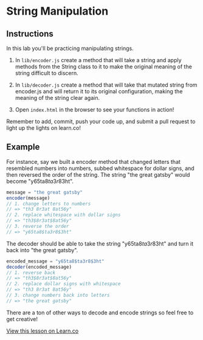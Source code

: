 

# String Manipulation

## Instructions

In this lab you'll be practicing manipulating strings.

1. In `lib/encoder.js` create a method that will take a string and apply methods from the String class to it to make the original meaning of the string difficult to discern.

2. In `lib/decoder.js` create a method that will take that mutated string from encoder.js and will return it to its original configuration, making the meaning of the string clear again.

3. Open `index.html` in the browser to see your functions in action!

Remember to add, commit, push your code up, and submit a pull request to light up the lights on learn.co!

## Example

For instance, say we built a encoder method that changed letters that resembled numbers into numbers, subbed whitespace for dollar signs, and then reversed the order of the string. The string "the great gatsby" would become "y65ta8$ta3r8$3ht".

```javascript
message = "the great gatsby"
encoder(message)
// 1. change letters to numbers
// => "th3 8r3at 8at56y"
// 2. replace whitespace with dollar signs
// => "th3$8r3at$8at56y"
// 3. reverse the order
// => "y65ta8$ta3r8$3ht"
```

The decoder should be able to take the string "y65ta8$ta3r8$3ht" and turn it back into "the great gatsby".

```javascript
encoded_message = "y65ta8$ta3r8$3ht"
decoder(encoded_message)
// 1. reverse back
// => "th3$8r3at$8at56y"
// 2. replace dollar signs with whitespace
// => "th3 8r3at 8at56y"
// 3. change numbers back into letters
// => "the great gatsby"
```

There are a ton of other ways to decode and encode strings so feel free to get creative!

<a href='https://learn.co/lessons/cssi-2.4-lab-string-manipulation' data-visibility='hidden'>View this lesson on Learn.co</a>
